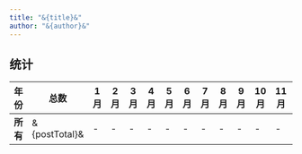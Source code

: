 ```yaml
---
title: "&{title}&"
author: "&{author}&"
---
```

## 统计
| 年份 | 总数 | 1月  | 2月| 3月| 4月| 5月| 6月| 7月| 8月| 9月|10月|11月|12月|
| -|-| -| -|-| -|-| -|-| -|-| -|-|-|
| **所有**|&{postTotal}&|-| - | - | - | - | - | - | - | - | - | - | - |
<!-- 目录总的模板 -->